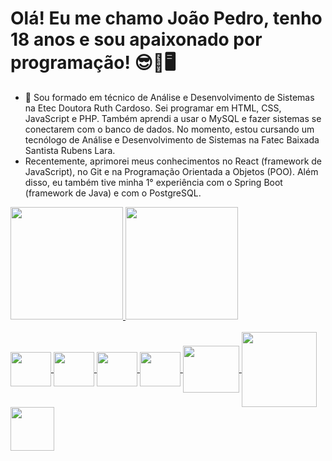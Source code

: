 # Olá! Eu me chamo João Pedro, tenho 18 anos e sou apaixonado por programação! 😎🤩🖥️

- 🌱 Sou formado em técnico de Análise e Desenvolvimento de Sistemas na Etec Doutora Ruth Cardoso. Sei programar em HTML, CSS, JavaScript e PHP. Também aprendi a usar o MySQL e fazer sistemas se conectarem com o banco de dados. No momento, estou cursando um tecnólogo de Análise e Desenvolvimento de Sistemas na Fatec Baixada Santista Rubens Lara.
- Recentemente, aprimorei meus conhecimentos no React (framework de JavaScript), no Git e na Programação Orientada a Objetos (POO). Além disso, eu também tive minha 1° experiência com o Spring Boot (framework de Java) e com o PostgreSQL.

<div>
  <a href="https://github.com/JPedro759">
  <img height="180em" src="https://github-readme-stats.vercel.app/api?username=JPedro759&show_icons=true&theme=tokyonight&include_all_commits=true&count_private=true">
  <img height="180em" src="https://github-readme-stats.vercel.app/api/top-langs/?username=JPedro759&layout=compact&langs_count=16&theme=dark">
</div>
<br>
<div>
 <img align="center" height="55" width="65" src = "https://cdn.jsdelivr.net/gh/devicons/devicon/icons/html5/html5-plain-wordmark.svg" />
 <img align="center" height="55" width="65" src="https://cdn.jsdelivr.net/gh/devicons/devicon/icons/css3/css3-plain-wordmark.svg" />
 <img align="center" height="55" width="65" src="https://cdn.jsdelivr.net/gh/devicons/devicon/icons/javascript/javascript-plain.svg" />
 <img align="center" height="55" width="65" src="https://cdn.jsdelivr.net/gh/devicons/devicon/icons/react/react-original.svg" />
 <img align="center" height="75" width="90" src="https://cdn.jsdelivr.net/gh/devicons/devicon/icons/php/php-plain.svg" />
 <img align="center" height="120" width="120" src="https://cdn.jsdelivr.net/gh/devicons/devicon/icons/mysql/mysql-original-wordmark.svg" />
 <img align="center" height="70" width="70" src="https://cdn.jsdelivr.net/gh/devicons/devicon/icons/postgresql/postgresql-original.svg" />
</div>
  
